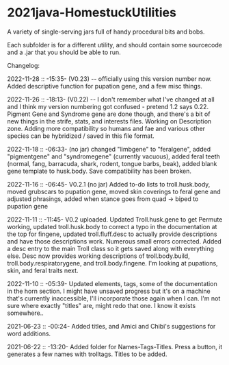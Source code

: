 # 2021java-HomestuckUtilities
A variety of single-serving jars full of handy procedural bits and bobs.

Each subfolder is for a different utility, and should contain some sourcecode and a .jar that you should be able to run.

Changelog:

2022-11-28 :: -15:35- (V0.23) -- officially using this version number now.  Added descriptive function for pupation gene, and a few misc things.

2022-11-26 :: -18:13- (V0.22) -- I don't remember what I've changed at all and I think my version numbering got confused - pretend 1.2 says 0.22.  Pigment Gene and Syndrome gene are done though, and there's a bit of new things in the strife, stats, and interests files.  Working on Description zone.  Adding more compatibility so humans and fae and various other species can be hybridized / saved in this file format.

2022-11-18 :: -06:33- (no jar) changed "limbgene" to "feralgene", added "pigmentgene" and "syndromegene" (currently vacuous), added feral teeth (normal, fang, barracuda, shark, rodent, tongue barbs, beak), added blank gene template to husk.body.  Save compatibility has been broken.

2022-11-16 :: -06:45- V0.2.1 (no jar) Added to-do lists to troll.husk.body, moved grubscars to pupation gene, moved skin coverings to feral gene and adjusted phrasings, added when stance goes from quad -> biped to pupation gene

2022-11-11 :: -11:45- V0.2 uploaded.  Updated Troll.husk.gene to get Permute working, updated troll.husk.body to correct a typo in the documentation at the top for fingene, updated troll.fluff.desc to actually provide descriptions and have those descriptions work.  Numerous small errors corrected.  Added a desc entry to the main Troll class so it gets saved along with everything else.  Desc now provides working descriptions of troll.body.build, troll.body.respiratorygene, and troll.body.fingene.  I'm looking at pupations, skin, and feral traits next.

2022-11-10 :: -05:39-  Updated elements, tags, some of the documentation in the horn section.  I might have unsaved progress but it's on a machine that's currently inaccessible, I'll incorporate those again when I can.  I'm not sure where exactly "titles" are, might redo that one.  I know it exists somewhere..

2021-06-23 :: -00:24-  Added titles, and Amici and Chibi's suggestions for word additions.  

2021-06-22 :: -13:20-  Added folder for Names-Tags-Titles.  Press a button, it generates a few names with trolltags.  Titles to be added.
